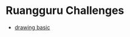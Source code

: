 # Ruangguru Challenges

* [drawing basic](https://github.com/fachriansyahmni/Ruangguru-Challenges/tree/master/drawing_basic)